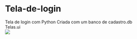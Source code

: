 # Tela-de-login
Tela de login com Python
Criada com um banco de cadastro.db<br>
Telas.ui<br>
<img aling="center" src="https://cdn-icons-png.flaticon.com/512/3177/3177440.png">

